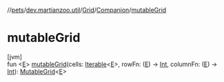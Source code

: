 //[pets](../../../../index.md)/[dev.martianzoo.util](../../index.md)/[Grid](../index.md)/[Companion](index.md)/[mutableGrid](mutable-grid.md)

# mutableGrid

[jvm]\
fun &lt;[E](mutable-grid.md)&gt; [mutableGrid](mutable-grid.md)(cells: [Iterable](https://kotlinlang.org/api/latest/jvm/stdlib/kotlin.collections/-iterable/index.html)&lt;[E](mutable-grid.md)&gt;, rowFn: ([E](mutable-grid.md)) -&gt; [Int](https://kotlinlang.org/api/latest/jvm/stdlib/kotlin/-int/index.html), columnFn: ([E](mutable-grid.md)) -&gt; [Int](https://kotlinlang.org/api/latest/jvm/stdlib/kotlin/-int/index.html)): [MutableGrid](../../-mutable-grid/index.md)&lt;[E](mutable-grid.md)&gt;
